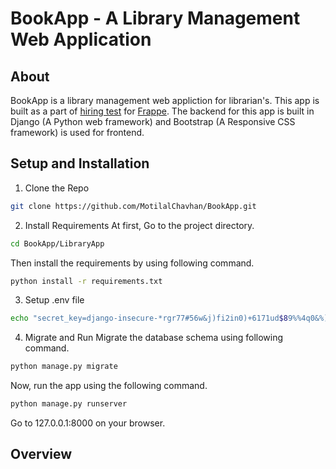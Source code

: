 # BookApp - A Library Management Web Application

## About

BookApp is a library management web appliction for librarian's. This app is built as a part of [hiring test](https://frappe.io/dev-hiring-test) for [Frappe](https://frappe.io/). The backend for this app is built in Django (A Python web framework) and Bootstrap (A Responsive CSS framework) is used for frontend.


## Setup and Installation

1. Clone the Repo
```sh
git clone https://github.com/MotilalChavhan/BookApp.git
```
2. Install Requirements
At first, Go to the project directory.
```sh
cd BookApp/LibraryApp
```
Then install the requirements by using following command.
```sh
python install -r requirements.txt
```

3. Setup .env file
```sh
echo "secret_key=django-insecure-*rgr77#56w&j)fi2in0)+6171ud$89%%4q0&%)ifdwg9vp042m" > .env
```

4. Migrate and Run
Migrate the database schema using following command.
```sh
python manage.py migrate
```
Now, run the app using the following command.
```sh
python manage.py runserver
```
Go to 127.0.0.1:8000 on your browser.

## Overview

